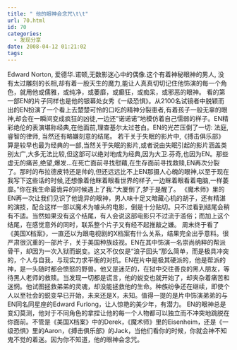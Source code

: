 ```yaml
---
title: " 他的眼神会念咒\t\t"
url: 70.html
id: 70
categories:
  - 发现分享
date: 2008-04-12 01:21:02
tags:
---
```


Edward Norton, 爱德华.诺顿,无数影迷心中的偶像.这个有着神秘眼神的男人, 没有太过雕刻的长相,却有着一股天生的魔力,能让人真真切切记住他饰演的每一个角色，就用他或儒雅，或纯净，或萎靡，或癫狂，或痴呆，或邪恶的眼神。 看的第一部EN的片子同样也是他的银幕处女秀《一级恐惧》。从2100名试镜者中脱颖而出的EN扮演了一个看上去楚楚可怜的口吃的精神分裂患者,有着孩子一般无辜的眼神,却会在一瞬间变成疯狂的凶徒,一边还”诺诺诺”地模仿着自己懦弱的样子。EN精彩绝伦的表演堪称经典,在他面前,理查基尔太过苍白。EN的光芒压倒了一切: 法庭, 睿智的律师, 当然还有略嫌刻意的结尾。 若干关于失眠的影片中,《搏击俱乐部》算是较早也最为经典的一部,当然关于失眠的影片,或者说由失眠引起的影片涵盖类别太广,大多无法比较,但这部可以绝对地成为经典,因为大卫.芬奇,也因为EN。那些虚无的痛苦,绝望,爆发…在死亡面前寻找慰藉,在生存面前寻找救赎,EN再次分裂了。那时的布拉德皮特还是帅的,但还远远比不上EN那摄人心魄的眼神,以至于现在我写下这些话的时候,还想像着他眯着眼看世界的样子,一边眯着眼看着电脑,一样萎靡。”你在我生命最诡异的时候遇上了我.”大厦倒了,梦于是醒了。 《魔术师》里的EN再一次让我们见识了他诡异的眼神，男人味十足又暗藏心机的胡子，还有精湛的演技，配合这样一部以魔术为噱头的电影，倒是十分贴切。只不过看到结尾会稍有不适。当然如果没有这个结尾，有人会说这部电影只不过流于滥俗；而加上这个结尾，在感觉意外的同时，联系整个片子又有经不起推敲之嫌。 周末终于看了《美国X档案》，一直还以为跟电视剧的X档案有什么关系，结果完全出乎意料。很严肃很沉重的一部片子，关于美国种族歧视。EN在其中饰演一名崇尚纳粹的帮派骨干，却因为一次入狱而蜕变。这又不仅仅是“浪子回头”那么简单，而是极具冲突的，个人与自我，与现实力求平衡的对抗。EN在片中是极其硬派的，他是帮派的神，是一头随时都会愤怒的野兽。他又是迷茫的，在狱中交往善良的黑人朋友，等待黑人老师的救赎。当发现一切都是谎言，他的蜕变也就开始了，却夹杂着痛苦和迷惘。他试图拯救弟弟的灵魂，却没能拯救他的生命。种族纷争还在继续，即使个人以至社会的蜕变早已开始，未来还是X，未知。值得一提的是片中饰演弟弟的与EN同名同星座的Edward Furlong，让人惊艳的美少年，有潜力。 EN的眼神总是变幻莫测，他对于不同角色的拿捏让他的每一个人物都可以独立而不冲突地跳脱在你面前。不管是《美国X档案》中的Derek，《魔术师》里的Eisenheim，还是《一级恐惧》里的Aaron，《搏击俱乐部》的Jack，当他们看你的时候，你就会神不知鬼不觉的着迷。因为你不知道，他的眼神会念咒。